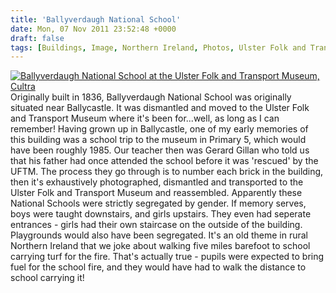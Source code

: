 ```yaml
---
title: 'Ballyverdaugh National School'
date: Mon, 07 Nov 2011 23:52:48 +0000
draft: false
tags: [Buildings, Image, Northern Ireland, Photos, Ulster Folk and Transport Museum]
---
```


[![Ballyverdaugh National School at the Ulster Folk and Transport Museum, Cultra](http://gerard.interwebworld.co.uk/files/2011/11/cultra-schoolhouse.jpg)](http://gerard.interwebworld.co.uk/files/2011/11/cultra-schoolhouse.jpg) Originally built in 1836, Ballyverdaugh National School was originally situated near Ballycastle. It was dismantled and moved to the Ulster Folk and Transport Museum where it's been for...well, as long as I can remember! Having grown up in Ballycastle, one of my early memories of this building was a school trip to the museum in Primary 5, which would have been roughly 1985. Our teacher then was Gerard Gillan who told us that his father had once attended the school before it was 'rescued' by the UFTM. The process they go through is to number each brick in the building, then it's exhaustively photographed, dismantled and transported to the Ulster Folk and Transport Museum and reassembled. Apparently these National Schools were strictly segregated by gender. If memory serves, boys were taught downstairs, and girls upstairs. They even had seperate entrances - girls had their own staircase on the outside of the building. Playgrounds would also have been segregated. It's an old theme in rural Northern Ireland that we joke about walking five miles barefoot to school carrying turf for the fire. That's actually true - pupils were expected to bring fuel for the school fire, and they would have had to walk the distance to school carrying it!
